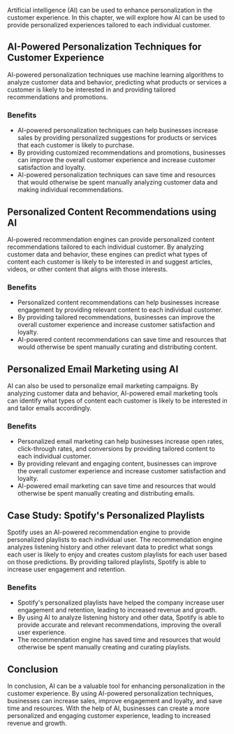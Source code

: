 
Artificial intelligence (AI) can be used to enhance personalization in the customer experience. In this chapter, we will explore how AI can be used to provide personalized experiences tailored to each individual customer.

AI-Powered Personalization Techniques for Customer Experience
-------------------------------------------------------------

AI-powered personalization techniques use machine learning algorithms to analyze customer data and behavior, predicting what products or services a customer is likely to be interested in and providing tailored recommendations and promotions.

### Benefits

* AI-powered personalization techniques can help businesses increase sales by providing personalized suggestions for products or services that each customer is likely to purchase.
* By providing customized recommendations and promotions, businesses can improve the overall customer experience and increase customer satisfaction and loyalty.
* AI-powered personalization techniques can save time and resources that would otherwise be spent manually analyzing customer data and making individual recommendations.

Personalized Content Recommendations using AI
---------------------------------------------

AI-powered recommendation engines can provide personalized content recommendations tailored to each individual customer. By analyzing customer data and behavior, these engines can predict what types of content each customer is likely to be interested in and suggest articles, videos, or other content that aligns with those interests.

### Benefits

* Personalized content recommendations can help businesses increase engagement by providing relevant content to each individual customer.
* By providing tailored recommendations, businesses can improve the overall customer experience and increase customer satisfaction and loyalty.
* AI-powered content recommendations can save time and resources that would otherwise be spent manually curating and distributing content.

Personalized Email Marketing using AI
-------------------------------------

AI can also be used to personalize email marketing campaigns. By analyzing customer data and behavior, AI-powered email marketing tools can identify what types of content each customer is likely to be interested in and tailor emails accordingly.

### Benefits

* Personalized email marketing can help businesses increase open rates, click-through rates, and conversions by providing tailored content to each individual customer.
* By providing relevant and engaging content, businesses can improve the overall customer experience and increase customer satisfaction and loyalty.
* AI-powered email marketing can save time and resources that would otherwise be spent manually creating and distributing emails.

Case Study: Spotify's Personalized Playlists
--------------------------------------------

Spotify uses an AI-powered recommendation engine to provide personalized playlists to each individual user. The recommendation engine analyzes listening history and other relevant data to predict what songs each user is likely to enjoy and creates custom playlists for each user based on those predictions. By providing tailored playlists, Spotify is able to increase user engagement and retention.

### Benefits

* Spotify's personalized playlists have helped the company increase user engagement and retention, leading to increased revenue and growth.
* By using AI to analyze listening history and other data, Spotify is able to provide accurate and relevant recommendations, improving the overall user experience.
* The recommendation engine has saved time and resources that would otherwise be spent manually creating and curating playlists.

Conclusion
----------

In conclusion, AI can be a valuable tool for enhancing personalization in the customer experience. By using AI-powered personalization techniques, businesses can increase sales, improve engagement and loyalty, and save time and resources. With the help of AI, businesses can create a more personalized and engaging customer experience, leading to increased revenue and growth.
